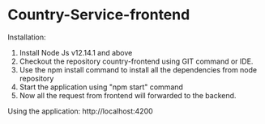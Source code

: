 # Country-Service-frontend

Installation:
1) Install Node Js v12.14.1 and above  
2) Checkout the repository country-frontend using GIT command or IDE.  
3) Use the npm install command to install all the dependencies from node repository  
4) Start the application using "npm start" command  
5) Now all the request from frontend will forwarded to the backend. 

Using the application:
http://localhost:4200
